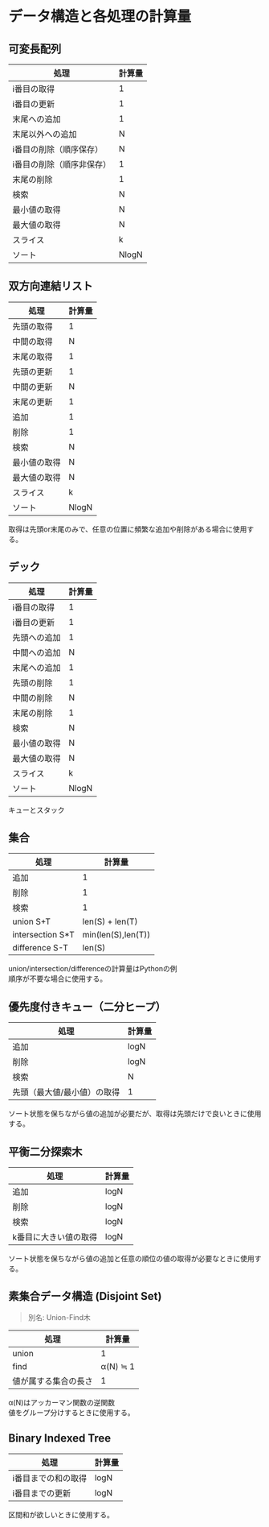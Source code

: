 # データ構造と各処理の計算量

## 可変長配列

| 処理 | 計算量 |
| --- | --- |
| i番目の取得 | 1 |
| i番目の更新 | 1 |
| 末尾への追加 | 1 |
| 末尾以外への追加 | N |
| i番目の削除（順序保存） | N |
| i番目の削除（順序非保存） | 1 |
| 末尾の削除 | 1 |
| 検索 | N |
| 最小値の取得 | N |
| 最大値の取得 | N |
| スライス | k |
| ソート | NlogN |


## 双方向連結リスト

| 処理 | 計算量 |
| --- | --- |
| 先頭の取得 | 1 |
| 中間の取得 | N |
| 末尾の取得 | 1 |
| 先頭の更新 | 1 |
| 中間の更新 | N |
| 末尾の更新 | 1 |
| 追加 | 1 |
| 削除 | 1 |
| 検索 | N |
| 最小値の取得 | N |
| 最大値の取得 | N |
| スライス | k |
| ソート | NlogN |

取得は先頭or末尾のみで、任意の位置に頻繁な追加や削除がある場合に使用する。


## デック

| 処理 | 計算量 |
| --- | --- |
| i番目の取得 | 1 |
| i番目の更新 | 1 |
| 先頭への追加 | 1 |
| 中間への追加 | N |
| 末尾への追加 | 1 |
| 先頭の削除 | 1 |
| 中間の削除 | N |
| 末尾の削除 | 1 |
| 検索 | N |
| 最小値の取得 | N |
| 最大値の取得 | N |
| スライス | k |
| ソート | NlogN |

キューとスタック


## 集合

| 処理 | 計算量 |
| --- | --- |
| 追加 | 1 |
| 削除 | 1 |
| 検索 | 1 |
| union S+T | len(S) + len(T) |
| intersection S*T | min(len(S),len(T)) |
| difference S-T | len(S) |

union/intersection/differenceの計算量はPythonの例  
順序が不要な場合に使用する。


## 優先度付きキュー（二分ヒープ）

| 処理 | 計算量 |
| --- | --- |
| 追加 | logN |
| 削除 | logN |
| 検索 | N |
| 先頭（最大値/最小値）の取得 | 1 |

ソート状態を保ちながら値の追加が必要だが、取得は先頭だけで良いときに使用する。


## 平衡二分探索木

| 処理 | 計算量 |
| --- | --- |
| 追加 | logN |
| 削除 | logN |
| 検索 | logN |
| k番目に大きい値の取得 | logN |

ソート状態を保ちながら値の追加と任意の順位の値の取得が必要なときに使用する。


## 素集合データ構造 (Disjoint Set)

> 別名: Union-Find木

| 処理 | 計算量 |
| --- | --- |
| union | 1 |
| find | α(N) ≒ 1 |
| 値が属する集合の長さ | 1 |

α(N)はアッカーマン関数の逆関数  
値をグループ分けするときに使用する。


## Binary Indexed Tree

| 処理 | 計算量 |
| --- | --- |
| i番目までの和の取得 | logN |
| i番目までの更新 | logN |

区間和が欲しいときに使用する。
